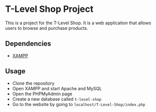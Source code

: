 # T-Level Shop Project

This is a project for the T-Level Shop. It is a web application that allows users to browse and purchase products.

## Dependencies

- [XAMPP](https://www.apachefriends.org/index.html)

## Usage

- Clone the repository
- Open XAMPP and start Apache and MySQL
- Open the PHPMyAdmin page
- Create a new database called `t-level-shop`
- Go to the website by going to `localhost/T-Level-Shop/index.php`





